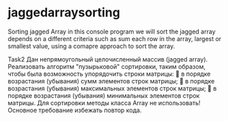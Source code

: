 # jaggedarraysorting
Sorting jagged Array
in this console program we will sort the jagged array depends on a different criteria such as sum each row in the array,
largest or smallest value, using a comapre approach to sort the array.

Task2
Дан непрямоугольный целочисленный массив (jagged array). Реализовать алгоритм
"пузырьковой" сортировки, таким образом, чтобы была возможность упорядочить строки
матрицы:
 в порядке возрастания (убывания) сумм элементов строк матрицы;
 в порядке возрастания (убывания) максимальных элементов строк матрицы;
 в порядке возрастания (убывания) минимальных элементов строк матрицы.
Для сортировки методы класса Array не использовать! Основное требование избежать повтор
кода.
